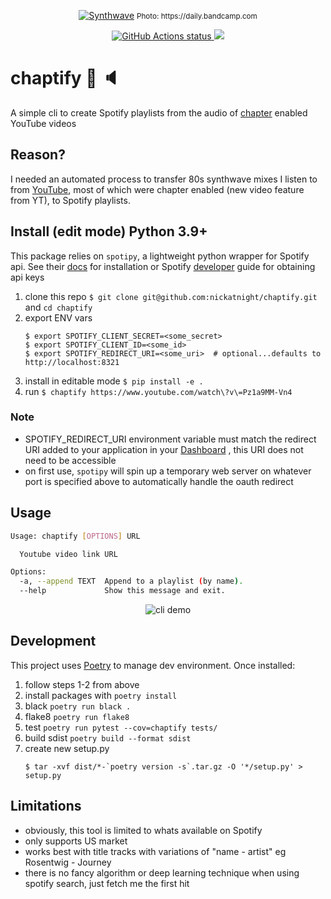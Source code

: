 <p align="center">
    <a href="#"><img alt="Synthwave" src="https://f4.bcbits.com/img/0017910770_0"></a>
    <small>Photo: https://daily.bandcamp.com</small>
</p>
<p align="center">
    <a href="https://github.com/nickatnight/chaptify/actions">
        <img alt="GitHub Actions status" src="https://github.com/nickatnight/chaptify/actions/workflows/main.yml/badge.svg">
    </a>
    <a href="https://codecov.io/gh/nickatnight/chaptify">
        <img src="https://codecov.io/gh/nickatnight/chaptify/branch/master/graph/badge.svg?token=E03I4QK6D9"/>
    </a>
</p>

# chaptify :closed_book: :speaker:
A simple cli to create Spotify playlists from the audio of [chapter](https://support.google.com/youtube/answer/9884579?hl=en) enabled YouTube videos

## Reason?
I needed an automated process to transfer 80s synthwave mixes I listen to from [YouTube](https://www.youtube.com/watch?v=2b9AqJimM-0), most of which were chapter enabled (new video feature from YT), to Spotify playlists.

## Install (edit mode) Python 3.9+
This package relies on `spotipy`, a lightweight python wrapper for Spotify api. See their [docs](https://spotipy.readthedocs.io/en/latest/) for installation or Spotify [developer](https://developer.spotify.com/documentation/general/guides/) guide for obtaining api keys

1. clone this repo `$ git clone git@github.com:nickatnight/chaptify.git` and `cd chaptify`
2. export ENV vars
    ```shell
    $ export SPOTIFY_CLIENT_SECRET=<some_secret>
    $ export SPOTIFY_CLIENT_ID=<some_id>
    $ export SPOTIFY_REDIRECT_URI=<some_uri>  # optional...defaults to http://localhost:8321
    ```
3. install in editable mode `$ pip install -e .`
4. run `$ chaptify https://www.youtube.com/watch\?v\=Pz1a9MM-Vn4`

### Note
* SPOTIFY_REDIRECT_URI environment variable must match the redirect URI added to your application in your [Dashboard](https://developer.spotify.com/dashboard/applications) , this URI does not need to be accessible
* on first use, `spotipy` will spin up a temporary web server on whatever port is specified above to automatically handle the oauth redirect

## Usage
```bash
Usage: chaptify [OPTIONS] URL

  Youtube video link URL

Options:
  -a, --append TEXT  Append to a playlist (by name).
  --help             Show this message and exit.
```

<!-- https://imgur.com/a/BYHqmhi -->
<p align="center">
    <img alt="cli demo" src="https://i.imgur.com/jVpwvYX.gif">
</p>


## Development
This project uses [Poetry](https://python-poetry.org/docs/#osx--linux--bashonwindows-install-instructions) to manage dev environment.  Once installed:
1. follow steps 1-2 from above
2. install packages with `poetry install`
3. black `poetry run black .`
4. flake8 `poetry run flake8`
5. test `poetry run pytest --cov=chaptify tests/`
6. build sdist `poetry build --format sdist`
7. create new setup.py
    ```shell
    $ tar -xvf dist/*-`poetry version -s`.tar.gz -O '*/setup.py' > setup.py
    ```

## Limitations
* obviously, this tool is limited to whats available on Spotify
* only supports US market
* works best with title tracks with variations of "name - artist" eg Rosentwig - Journey
* there is no fancy algorithm or deep learning technique when using spotify search, just fetch me the first hit
